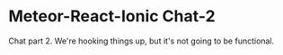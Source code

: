 # Meteor-React-Ionic Chat-2

Chat part 2. We're hooking things up, but it's not going to be functional.

